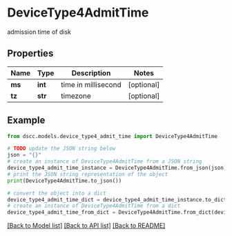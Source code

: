 # DeviceType4AdmitTime

admission time of disk

## Properties

Name | Type | Description | Notes
------------ | ------------- | ------------- | -------------
**ms** | **int** | time in millisecond | [optional] 
**tz** | **str** | timezone | [optional] 

## Example

```python
from dscc.models.device_type4_admit_time import DeviceType4AdmitTime

# TODO update the JSON string below
json = "{}"
# create an instance of DeviceType4AdmitTime from a JSON string
device_type4_admit_time_instance = DeviceType4AdmitTime.from_json(json)
# print the JSON string representation of the object
print(DeviceType4AdmitTime.to_json())

# convert the object into a dict
device_type4_admit_time_dict = device_type4_admit_time_instance.to_dict()
# create an instance of DeviceType4AdmitTime from a dict
device_type4_admit_time_from_dict = DeviceType4AdmitTime.from_dict(device_type4_admit_time_dict)
```
[[Back to Model list]](../README.md#documentation-for-models) [[Back to API list]](../README.md#documentation-for-api-endpoints) [[Back to README]](../README.md)


